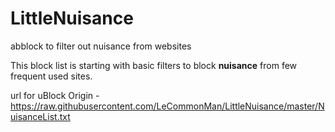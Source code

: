 # LittleNuisance
abblock to filter out nuisance from websites


This block list is starting with basic filters to block **nuisance** from few frequent used sites.


url for uBlock Origin - https://raw.githubusercontent.com/LeCommonMan/LittleNuisance/master/NuisanceList.txt
